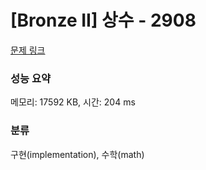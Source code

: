 # [Bronze II] 상수 - 2908 

[문제 링크](https://www.acmicpc.net/problem/2908) 

### 성능 요약

메모리: 17592 KB, 시간: 204 ms

### 분류

구현(implementation), 수학(math)


